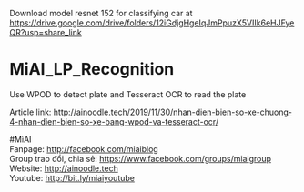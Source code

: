 Download model resnet 152 for classifying car at https://drive.google.com/drive/folders/12iGdjgHgeIqJmPpuzX5VIIk6eHJFyeQR?usp=share_link


# MiAI_LP_Recognition
Use WPOD to detect plate and Tesseract OCR to read the plate

Article link:  http://ainoodle.tech/2019/11/30/nhan-dien-bien-so-xe-chuong-4-nhan-dien-bien-so-xe-bang-wpod-va-tesseract-ocr/

#MìAI <br>
Fanpage: http://facebook.com/miaiblog<br>
Group trao đổi, chia sẻ: https://www.facebook.com/groups/miaigroup<br>
Website: http://ainoodle.tech<br>
Youtube: http://bit.ly/miaiyoutube<br>

